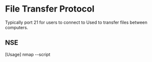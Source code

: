  # File Transfer Protocol
  Typically port 21 for users to connect to
  Used to transfer files between computers.
  
  ## NSE
  [Usage] nmap --script <script name> <IP>
  Script | Description
  -- | --
  ftp-anon | anonymous login check
  ftp-brute | brute force password
  ftp-bounce | Checks for port scanning on server using bounce method
  ftp-systd | sends SYST and STAT commands
  
  ## Connection 
  ftp <IP> <port>
  
  ## Login
  Check info presented before loggin in (sometime version info etc)
  ### Anonymous Login
  allows login without user or pass
  anonymous : anonymous
  
  ### User Login
  Enter username and password at prompt as normal
  
  ## Key commands
  Command | Description
  -- | --
  pass | Passive Mode
  binary | Binary Mode
  cd | Chnage Directory
  get | Download file from remote to local
  dir | List files

